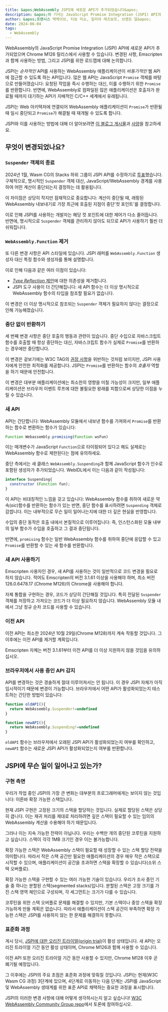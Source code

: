 ```yaml
---
title: &apos;WebAssembly JSPI에 새로운 API가 추가되었습니다&apos;
description: &apos;이 기사는 JavaScript Promise Integration (JSPI) API의 다가올 변경 사항에 대해 자세히 설명합니다.&apos;
author: &apos;프랜시스 맥케이브, 티보 미쇼, 일리야 레즈보프, 브렌든 달&apos;
date: 2024-06-04
tags:
  - WebAssembly
---
```

WebAssembly의 JavaScript Promise Integration (JSPI) API에 새로운 API가 추가되었으며 Chrome M126 릴리스에서 사용할 수 있습니다. 변경된 사항, Emscripten과 함께 사용하는 방법, 그리고 JSPI를 위한 로드맵에 대해 논의합니다.

JSPI는 *순차적인* API를 사용하는 WebAssembly 애플리케이션이 *비동기적인* 웹 API에 접근할 수 있도록 하는 API입니다. 많은 웹 API는 JavaScript `Promise` 객체를 바탕으로 만들어졌습니다: 요청된 작업을 즉시 수행하는 대신, 이를 수행하기 위한 `Promise`를 반환합니다. 반면에, WebAssembly로 컴파일된 많은 애플리케이션은 호출자가 완료될 때까지 대기하는 API가 지배적인 C/C++ 세계에서 유래됩니다.

<!--truncate-->
JSPI는 Web 아키텍처에 연결되어 WebAssembly 애플리케이션이 `Promise`가 반환될 때 일시 중단되고 `Promise`가 해결될 때 재개될 수 있도록 합니다.

JSPI와 이를 사용하는 방법에 대해 더 알아보려면 [이 블로그 게시물](https://v8.dev/blog/jspi)과 [사양](https://github.com/WebAssembly/js-promise-integration)을 참고하세요.

## 무엇이 변경되었나요?

### `Suspender` 객체의 종료

2024년 1월, Wasm CG의 Stacks 하위 그룹이 JSPI API를 수정하기로 [투표](https://github.com/WebAssembly/meetings/blob/297ac8b5ac00e6be1fe33b1f4a146cc7481b631d/stack/2024/stack-2024-01-29.md)했습니다. 구체적으로, 명시적인 `Suspender` 객체 대신, JavaScript/WebAssembly 경계를 사용하여 어떤 계산이 중단되는지 결정하는 데 활용됩니다.

이 차이점은 상당히 작지만 잠재적으로 중요합니다: 계산이 중단될 때, 래핑된 WebAssembly 내보내기로 가장 최근에 호출된 지점이 중단&apos;컷 포인트&apos;를 결정합니다.

이로 인해 JSPI를 사용하는 개발자는 해당 컷 포인트에 대한 제어가 다소 줄어듭니다. 반면에, 명시적으로 `Suspender` 객체를 관리하지 않아도 되므로 API가 사용하기 훨씬 더 쉬워집니다.

### `WebAssembly.Function` 제거

또 다른 변경 사항은 API 스타일에 있습니다. JSPI 래퍼를 `WebAssembly.Function` 생성자 대신 특정 함수와 생성자를 통해 설명합니다.

이로 인해 다음과 같은 여러 이점이 있습니다:

- [*Type Reflection* 제안](https://github.com/WebAssembly/js-types)에 대한 의존성을 제거합니다.
- JSPI 도구 사용이 더 간단해집니다: 새 API 함수는 더 이상 명시적으로 WebAssembly 함수의 타입을 참조할 필요가 없습니다.

이 변경은 더 이상 명시적으로 참조되는 `Suspender` 객체가 필요하지 않다는 결정으로 인해 가능해졌습니다.

### 중단 없이 반환하기

세 번째 변경 사항은 중단 호출의 행동과 관련이 있습니다. 중단 수입으로 자바스크립트 함수를 호출할 때 항상 중단하는 대신, 자바스크립트 함수가 실제로 `Promise`를 반환하는 경우에만 중단합니다.

이 변경은 겉보기에는 W3C TAG의 [권장 사항](https://www.w3.org/2001/tag/doc/promises-guide#accepting-promises)을 위반하는 것처럼 보이지만, JSPI 사용자에게 안전한 최적화를 제공합니다. JSPI는 `Promise`를 반환하는 함수의 *호출자* 역할을 하기 때문에 안전합니다.

이 변경은 대부분 애플리케이션에는 최소한의 영향을 미칠 가능성이 크지만, 일부 애플리케이션은 브라우저 이벤트 루프에 대한 불필요한 왕래를 피함으로써 상당한 이점을 누릴 수 있습니다.

### 새 API

API는 간단합니다: WebAssembly 모듈에서 내보낸 함수를 가져와서 `Promise`를 반환하는 함수로 변환하는 함수가 있습니다:

```js
Function Webassembly.promising(Function wsFun)
```

이는 매개변수가 JavaScript `Function`으로 타이핑되어 있다고 해도 실제로는 WebAssembly 함수로 제한된다는 점에 유의하세요.

중단 측에서는 새 클래스 `WebAssembly.Suspending`과 함께 JavaScript 함수가 인수로 포함된 생성자가 추가되었습니다. WebIDL에서 이는 다음과 같이 작성됩니다:

```js
interface Suspending{
  constructor (Function fun);
}
```

이 API는 비대칭적인 느낌을 갖고 있습니다: WebAssembly 함수를 취하여 새로운 약속(_sic_)함수를 반환하는 함수가 있는 반면, 중단 함수를 표시하려면 `Suspending` 객체로 감쌉니다. 이는 내부적으로 무슨 일이 일어나는지에 대한 더 깊은 현실을 반영합니다.

수입의 중단 동작은 호출 내에서 본질적으로 이루어집니다: 즉, 인스턴스화된 모듈 내부의 일부 함수가 수입을 호출하고 그 결과 중단됩니다.

반면에, `promising` 함수는 일반 WebAssembly 함수를 취하여 중단에 응답할 수 있고 `Promise`를 반환할 수 있는 새 함수를 반환합니다.

### 새 API 사용하기

Emscripten 사용자인 경우, 새 API를 사용하는 것이 일반적으로 코드 변경을 필요로 하지 않습니다. 적어도 Emscripten의 버전 3.1.61 이상을 사용해야 하며, 최소 버전 126.0.6478.17 (Chrome M126)의 Chrome을 사용해야 합니다.

자체 통합을 구현하는 경우, 코드가 상당히 간단해질 것입니다. 특히 전달된 `Suspender` 객체를 저장하고 가져오는 코드가 더 이상 필요하지 않습니다. WebAssembly 모듈 내에서 그냥 정규 순차 코드를 사용할 수 있습니다.

### 이전 API

이전 API는 최소한 2024년 10월 29일(Chrome M128)까지 계속 작동할 것입니다. 그 이후에는 이전 API를 제거할 계획입니다.

Emscripten 자체는 버전 3.1.61부터 이전 API를 더 이상 지원하지 않을 것임을 유의하십시오.

### 브라우저에서 사용 중인 API 감지

API를 변경하는 것은 경솔하게 절대 이루어져서는 안 됩니다. 이 경우 JSPI 자체가 아직 임시적이기 때문에 변경이 가능합니다. 브라우저에서 어떤 API가 활성화되었는지 테스트하는 간단한 방법이 있습니다:

```js
function oldAPI(){
  return WebAssembly.Suspender!=undefined
}

function newAPI(){
  return WebAssembly.Suspending!=undefined
}
```

`oldAPI` 함수는 브라우저에서 오래된 JSPI API가 활성화되었는지 여부를 확인하고, `newAPI` 함수는 새로운 JSPI API가 활성화되었는지 여부를 반환합니다.

## JSPI에 무슨 일이 일어나고 있는가?

### 구현 측면

우리가 작업 중인 JSPI의 가장 큰 변화는 대부분의 프로그래머에게는 보이지 않는 것입니다: 이른바 확장 가능한 스택입니다.

현재 JSPI 구현은 고정된 크기의 스택을 할당하는 것입니다. 실제로 할당된 스택은 상당히 큽니다. 이는 재귀 처리를 제대로 처리하려면 깊은 스택이 필요할 수 있는 임의의 WebAssembly 계산을 수용해야 하기 때문입니다.

그러나 이는 지속 가능한 전략이 아닙니다. 우리는 수백만 개의 중단된 코루틴을 지원하고 싶습니다. 스택이 각각 1MB 크기인 경우 이는 불가능합니다.

확장 가능한 스택은 WebAssembly 스택이 필요할 때 성장할 수 있는 스택 할당 전략을 의미합니다. 따라서 작은 스택 공간만 필요한 애플리케이션의 경우 매우 작은 스택으로 시작할 수 있으며, 애플리케이션이 공간을 초과하면 스택을 확장할 수 있습니다(소위 스택 오버플로).

확장 가능한 스택을 구현할 수 있는 여러 가능한 기술이 있습니다. 우리가 조사 중인 기술 중 하나는 분할된 스택(segmented stacks)입니다. 분할된 스택은 고정 크기를 가진 스택 영역 체인으로 구성되며, 각 세그먼트는 크기가 다를 수 있습니다.

코루틴을 위한 스택 오버플로 문제를 해결할 수 있지만, 기본 스택이나 중앙 스택을 확장 가능하게 만들 계획은 없습니다. 따라서 애플리케이션이 스택 공간이 부족하면 확장 가능한 스택은 JSPI를 사용하지 않는 한 문제를 해결하지 못합니다.

### 표준화 과정

게시 당시, [JSPI에 대한 오리진 트라이얼(origin trial)](https://v8.dev/blog/jspi-ot)이 활성 상태입니다. 새 API는 오리진 트라이얼 기간 동안 활성 상태이며, Chrome M126과 함께 사용할 수 있습니다.

이전 API 또한 오리진 트라이얼 기간 동안 사용할 수 있지만, Chrome M128 이후 곧 폐기될 예정입니다.

그 이후에는 JSPI의 주요 초점은 표준화 과정에 맞춰질 것입니다. JSPI는 현재(W3C Wasm CG 과정) 3단계에 있으며, 4단계로 이동하는 다음 단계는 JSPI를 JavaScript 및 WebAssembly 생태계를 위한 표준 API로 채택하는 중요한 과정을 표시합니다.

JSPI의 이러한 변경 사항에 대해 어떻게 생각하시는지 알고 싶습니다! [W3C WebAssembly Community Group repo](https://github.com/WebAssembly/js-promise-integration)에서 토론에 참여하십시오.
